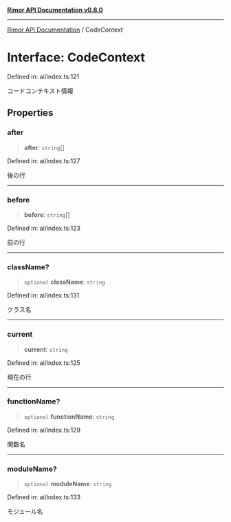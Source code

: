 [**Rimor API Documentation v0.8.0**](../README.md)

***

[Rimor API Documentation](../globals.md) / CodeContext

# Interface: CodeContext

Defined in: ai/index.ts:121

コードコンテキスト情報

## Properties

### after

> **after**: `string`[]

Defined in: ai/index.ts:127

後の行

***

### before

> **before**: `string`[]

Defined in: ai/index.ts:123

前の行

***

### className?

> `optional` **className**: `string`

Defined in: ai/index.ts:131

クラス名

***

### current

> **current**: `string`

Defined in: ai/index.ts:125

現在の行

***

### functionName?

> `optional` **functionName**: `string`

Defined in: ai/index.ts:129

関数名

***

### moduleName?

> `optional` **moduleName**: `string`

Defined in: ai/index.ts:133

モジュール名
